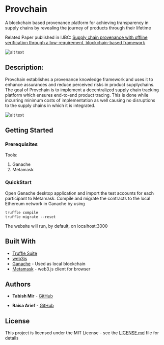 # Provchain
A blockchain based provenance platform for achieving transparency in supply chains by revealing the journey of products through their lifetime

Related Paper published in IJBC: 
[Supply chain provenance with offline verification through a low-requirement, blockchain-based framework](https://www.inderscienceonline.com/doi/abs/10.1504/IJBC.2022.122988)

![alt text](https://i.ibb.co/m9WNZWW/DBB39863-48-BC-4-FE9-B940-D06591-B9-C3-D7.png)

## Description:

Provchain establishes a provenance knowledge framework and uses it to enhance assurances and reduce perceived risks in product supplychains. The goal of Provchain is to implement a decentralized supply chain tracking platform which ensures end-to-end product tracing. This is done while incurring minimum costs of implementation as well causing no disruptions to the supply chains in which it is integrated.  

![alt text](https://i.ibb.co/hfCdXV0/Screenshot-from-2021-10-14-08-17-38.png)

## Getting Started


### Prerequisites

Tools:

1. Ganache
2. Metamask


### QuickStart

Open Ganache desktop application and import the test accounts for each participant to Metamask. 
Compile and migrate the contracts to the local Ethereum network in Ganache by using
```
truffle compile
truffle migrate --reset
```
The website will run, by default, on localhost:3000



## Built With

* [Truffle Suite](https://www.trufflesuite.com/docs)
* [web3js](https://web3js.readthedocs.io)
* [Ganache](https://www.trufflesuite.com/ganache) - Used as local blockchain
* [Metamask](https://www.trufflesuite.com/ganache) - web3.js client for browser


## Authors

* **Tabish Mir** - [GitHub](https://github.com/taabishm2)

* **Raisa Arief** - [GitHub](https://github.com/Raisa31)

## License

This project is licensed under the MIT License - see the [LICENSE.md](LICENSE.md) file for details
